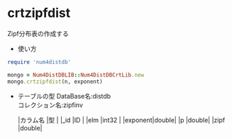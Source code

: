 crtzipfdist
===========
Zipf分布表の作成する

* 使い方

```ruby
require 'num4distdb'

mongo = Num4DistDBLIB::Num4DistDBCrtLib.new
mongo.crtzipfdist(n, exponent)
```

* テーブルの型
  DataBase名:distdb  
  コレクション名:zipfinv  

  |カラム名 |型    |
  |_id     |ID    |
  |elm     |int32 |
  |exponent|double|
  |p       |double|
  |zipf    |double|

